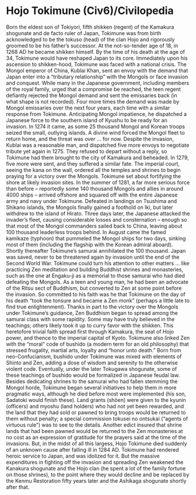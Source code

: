 # Hojo Tokimune (Civ6)/Civilopedia

Born the eldest son of Tokiyori, fifth shikken (regent) of the Kamakura shogunate and de facto ruler of Japan, Tokimune was from birth acknowledged to be the tokuso (head) of the clan Hojo and rigorously groomed to be his father’s successor. At the not-so-tender age of 18, in 1268 AD he became shikken himself. By the time of his death at the age of 34, Tokimune would have reshaped Japan to its core.
Immediately upon his ascension to shikken-hood, Tokimune was faced with a national crisis. The Mongol emperor of China, Kublai Khan, sent an envoy with the demand that Japan enter into a “tributary relationship” with the Mongols or face invasion and conquest. While many in the Japanese government, including members of the royal family, urged that a compromise be reached, the teen regent defiantly rejected the Mongol demand and sent the emissaries back (in what shape is not recorded).
Four more times the demand was made by Mongol emissaries over the next four years, each time with a similar response from Tokimune. Anticipating Mongol impatience, he dispatched a Japanese force to the southern island of Kyushu to be ready for an invasion. In 1274 it came, as some 25 thousand Mongol and Korean troops seized the small, outlying islands. A divine wind forced the Mongol fleet to return home, and the threat was over … for now.
Despite the invasion, Kublai was a reasonable man, and dispatched five more envoys to negotiate tribute yet again in 1275. They refused to depart without a reply, so Tokimune had them brought to the city of Kamakura and beheaded. In 1279, five more were sent, and they suffered a similar fate. The imperial court, seeing the kana on the wall, ordered all the temples and shrines to begin praying for a victory over the Mongols. Tokimune set about fortifying the shore at likely invasion sites.
In the summer of 1281, a far more serious force than before – reportedly some 140 thousand Mongols and allies in around 4000 ships – arrived offshore and squared off with the entire Japanese army and navy under Tokimune. Defeated in landings on Tsushima and Shikano islands, the Mongols finally gained a foothold on Iki, but later withdrew to the island of Hirato. Three days later, the Japanese attacked the invader’s fleet, causing considerable losses and consternation – enough so that most of the Mongol commanders sailed back to China, leaving about 100 thousand leaderless troops behind. In August came the famed kamikaze (typhoon) that pummeled the Mongol ships for two days, sinking most of them (including the flagship with the Korean admiral aboard). Shortly thereafter Tokimune’s samurai annihilated the 100 thousand.
Japan was saved, never to be threatened again by invasion until the end of the Second World War. Tokimune could turn his attention to other matters … like practicing Zen meditation and building Buddhist shrines and monasteries, such as the one at Engaku-ji as a memorial to those samurai who had died defeating the Mongols. As a teen and young man, he had been an advocate of the Ritsu sect of Buddhism, but converted to Zen at some point before the invasion. So committed to his faith was he that Tokimune on the day of his death “took the tonsure and became a Zen monk” (perhaps a little late to find true enlightenment).
Thanks in part to the victory over the Mongols under Tokimune’s guidance, Zen Buddhism began to spread among the samurai class with some rapidity. Some may have truly believed in the teachings; others likely took it up to curry favor with the shikken. This heretofore trivial faith spread first through Kamakura, the seat of Hojo power, and thence to the imperial capital of Kyoto. Tokimune also linked Zen with the “moral” code of bushido (a modern term for an old philosophy) that stressed frugality, martial arts, loyalty and “honor unto death.” Born from neo-Confucianism, bushido under Tokimune was mixed with elements of Shinto and Zen, adding a dose of wisdom and serenity to the otherwise violent code. Eventually, under the later Tokugawa shogunate, some of these teachings of bushido would be formalized in Japanese feudal law.
Besides dedicating shrines to the samurai who had fallen stemming the Mongol horde, Tokimune began several initiatives to help them in more pragmatic ways, although he died before most were implemented (his son, Sadatoki would finish these). Land grants (shōen) were given to the kyunin (officers) and myoshu (land holders) who had not yet been rewarded, and the land that they had sold or pawned to bring troops would be returned to them without penalty; a special commission tokusei no ontsukai (“agents of virtuous rule”) was to see to the details. Another edict insured that shrine lands that had been pawned would be returned to the Zen monasteries at no cost as an expression of gratitude for the prayers said at the time of the invasions.
But, in the midst of all this largess, Hojo Tokimune died suddenly of an unknown cause after falling ill in 1284 AD. Tokimune had rendered heroic service to Japan, and was idolized for it. But the massive expenditures in fighting off the invasion and spreading Zen weakened the Kanakura shogunate and the Hojo clan (he spent a lot of the family fortune on those shrines), to the point where they would decline and be replaced by the Kenmu Restoration fifty years later and the Ashikaga shogunate shortly after that.